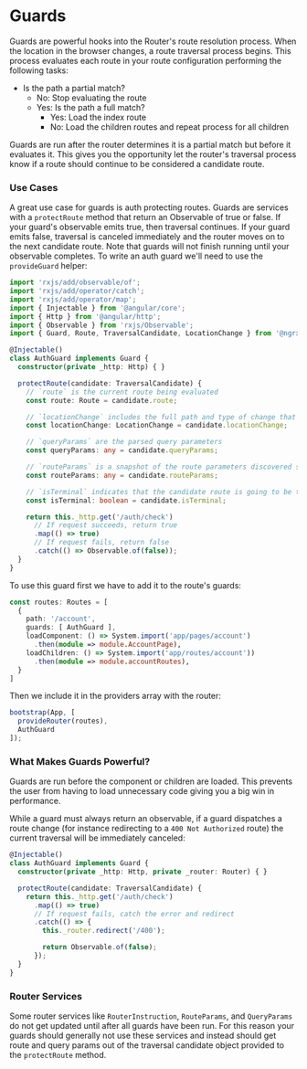 # Guards
Guards are powerful hooks into the Router's route resolution process. When the location in the browser changes, a route traversal process begins. This process evaluates each route in your route configuration performing the following tasks:

* Is the path a partial match?
  * No: Stop evaluating the route
  * Yes: Is the path a full match?
    * Yes: Load the index route
    * No: Load the children routes and repeat process for all children

Guards are run after the router determines it is a partial match but before it evaluates it. This gives you the opportunity let the router's traversal process know if a route should continue to be considered a candidate route.

### Use Cases
A great use case for guards is auth protecting routes. Guards are services with a `protectRoute` method that return an Observable of true or false. If your guard's observable emits true, then traversal continues. If your guard emits false, traversal is canceled immediately and the router moves on to the next candidate route. Note that guards will not finish running until your observable completes. To write an auth guard we'll need to use the `provideGuard` helper:

```ts
import 'rxjs/add/observable/of';
import 'rxjs/add/operator/catch';
import 'rxjs/add/operator/map';
import { Injectable } from '@angular/core';
import { Http } from '@angular/http';
import { Observable } from 'rxjs/Observable';
import { Guard, Route, TraversalCandidate, LocationChange } from '@ngrx/router';

@Injectable()
class AuthGuard implements Guard {
  constructor(private _http: Http) { }

  protectRoute(candidate: TraversalCandidate) {    
    // `route` is the current route being evaluated
    const route: Route = candidate.route;

    // `locationChange` includes the full path and type of change that caused traversal
    const locationChange: LocationChange = candidate.locationChange;

    // `queryParams` are the parsed query parameters
    const queryParams: any = candidate.queryParams;

    // `routeParams` is a snapshot of the route parameters discovered so far
    const routeParams: any = candidate.routeParams;

    // `isTerminal` indicates that the candidate route is going to be the last route traversed
    const isTerminal: boolean = candidate.isTerminal;

    return this._http.get('/auth/check')
      // If request succeeds, return true
      .map(() => true)
      // If request fails, return false
      .catch(() => Observable.of(false));
  }
}
```

To use this guard first we have to add it to the route's guards:

```ts
const routes: Routes = [
  {
    path: '/account',
    guards: [ AuthGuard ],
    loadComponent: () => System.import('app/pages/account')
      .then(module => module.AccountPage),
    loadChildren: () => System.import('app/routes/account'))
      .then(module => module.accountRoutes),
  }
]
```

Then we include it in the providers array with the router:

```ts
bootstrap(App, [
  provideRouter(routes),
  AuthGuard
]);
```

### What Makes Guards Powerful?
Guards are run before the component or children are loaded. This prevents the user from having to load unnecessary code giving you a big win in performance.

While a guard must always return an observable, if a guard dispatches a route change (for instance redirecting to a `400 Not Authorized` route) the current traversal will be immediately canceled:

```ts
@Injectable()
class AuthGuard implements Guard {
  constructor(private _http: Http, private _router: Router) { }

  protectRoute(candidate: TraversalCandidate) {
    return this._http.get('/auth/check')
      .map(() => true)
      // If request fails, catch the error and redirect
      .catch(() => {
        this._router.redirect('/400');

        return Observable.of(false);
      });
  }
}
```

### Router Services
Some router services like `RouterInstruction`, `RouteParams`, and `QueryParams` do not get updated until after all guards have been run. For this reason your guards should generally not use these services and instead should get route and query params out of the traversal candidate object provided to the `protectRoute` method.
